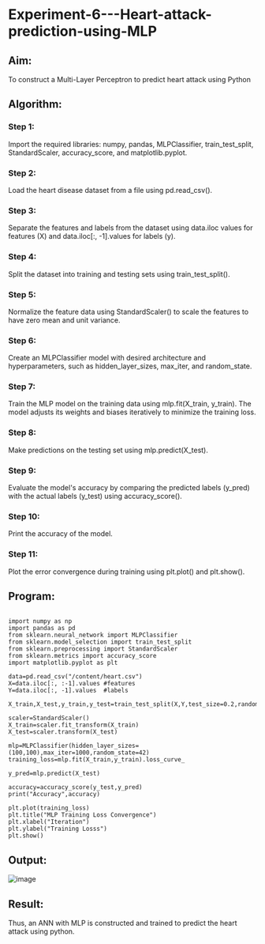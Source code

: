 # Experiment-6---Heart-attack-prediction-using-MLP
## Aim:
To construct a  Multi-Layer Perceptron to predict heart attack using Python
## Algorithm:
### Step 1:
Import the required libraries: numpy, pandas, MLPClassifier, train_test_split, StandardScaler, accuracy_score, and matplotlib.pyplot.<br>

### Step 2:
Load the heart disease dataset from a file using pd.read_csv().<br>

### Step 3:
Separate the features and labels from the dataset using data.iloc values for features (X) and data.iloc[:, -1].values for labels (y).<br>

### Step 4:
Split the dataset into training and testing sets using train_test_split().<br>

### Step 5:
Normalize the feature data using StandardScaler() to scale the features to have zero mean and unit variance.<br>

### Step 6:
Create an MLPClassifier model with desired architecture and hyperparameters, such as hidden_layer_sizes, max_iter, and random_state.<br>

### Step 7:
Train the MLP model on the training data using mlp.fit(X_train, y_train). The model adjusts its weights and biases iteratively to minimize the training loss.<br>

### Step 8:
Make predictions on the testing set using mlp.predict(X_test).<br>

### Step 9:
Evaluate the model's accuracy by comparing the predicted labels (y_pred) with the actual labels (y_test) using accuracy_score().<br>

### Step 10:
Print the accuracy of the model.<br>

### Step 11:
Plot the error convergence during training using plt.plot() and plt.show().<br>

## Program:
```

import numpy as np
import pandas as pd 
from sklearn.neural_network import MLPClassifier 
from sklearn.model_selection import train_test_split
from sklearn.preprocessing import StandardScaler 
from sklearn.metrics import accuracy_score
import matplotlib.pyplot as plt

data=pd.read_csv("/content/heart.csv")
X=data.iloc[:, :-1].values #features 
Y=data.iloc[:, -1].values  #labels 

X_train,X_test,y_train,y_test=train_test_split(X,Y,test_size=0.2,random_state=42)

scaler=StandardScaler()
X_train=scaler.fit_transform(X_train)
X_test=scaler.transform(X_test)

mlp=MLPClassifier(hidden_layer_sizes=(100,100),max_iter=1000,random_state=42)
training_loss=mlp.fit(X_train,y_train).loss_curve_

y_pred=mlp.predict(X_test)

accuracy=accuracy_score(y_test,y_pred)
print("Accuracy",accuracy)

plt.plot(training_loss)
plt.title("MLP Training Loss Convergence")
plt.xlabel("Iteration")
plt.ylabel("Training Losss")
plt.show()

```

## Output:

![image](https://github.com/Dhanashreemullaithasan/Experiment-6---Heart-attack-prediction-using-MLP/assets/94165415/66b04fec-9646-4d7f-84f9-2df4a37676c1)

## Result:
Thus, an ANN with MLP is constructed and trained to predict the heart attack using python.
     

